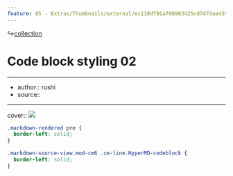 ```yaml
---
feature: 05 - Extras/Thumbnails/external/ec110df91a798903425cd7d7dae439b9.png
---
```

↪[collection](collection.md)

# Code block styling 02

---

- author:: rushi
- source::

---

cover:: ![](https://i.imgur.com/hZFhK0I.png)

```css
.markdown-rendered pre {
  border-left: solid;
}

.markdown-source-view.mod-cm6 .cm-line.HyperMD-codeblock {
  border-left: solid;
}
```
